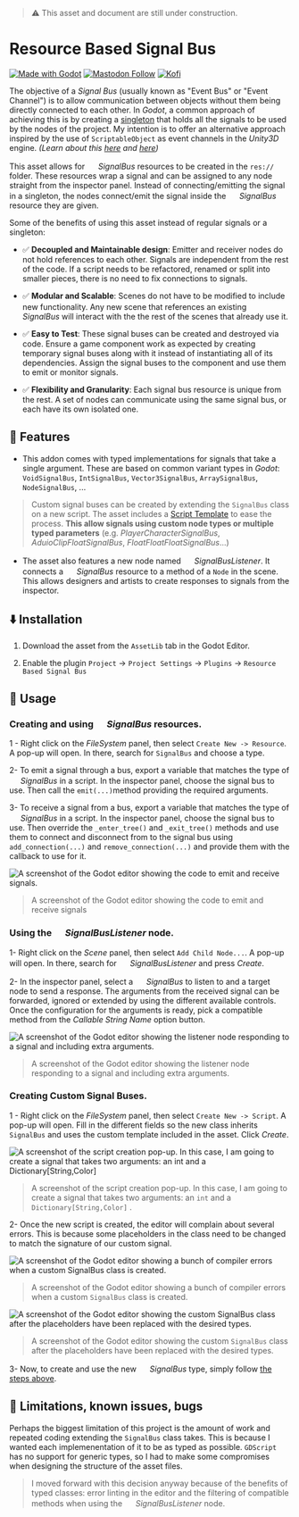 > ⚠️ This asset and document are still under construction.

# Resource Based Signal Bus

[![Made with Godot](https://img.shields.io/badge/Made%20with-Godot-478CBF?style=flat&logo=godot%20engine&logoColor=white)](https://godotengine.org)
[![Mastodon Follow](https://img.shields.io/mastodon/follow/109780053447231118?domain=mastodon.gamedev.place)](https://mastodon.gamedev.place/@camperotactico)
[![Kofi](https://img.shields.io/badge/Kofi-F16061.svg?logo=ko-fi&logoColor=white)](https://ko-fi.com/camperotactico)

The objective of a _Signal Bus_ (usually known as "Event Bus" or "Event Channel") is to allow communication between objects without them being directly connected to each other. In _Godot_, a common approach of achieving this is by creating a [singleton](https://docs.godotengine.org/es/4.x/tutorials/scripting/singletons_autoload.html) that holds all the signals to be used by the nodes of the project. My intention is to offer an alternative approach inspired by the use of `ScriptableObject` as event channels in the _Unity3D_ engine. _(Learn about this [here](https://unity.com/how-to/scriptableobjects-event-channels-game-code) and [here](https://youtu.be/raQ3iHhE_Kk?si=c3nBhDf29gk7Mfma&t=1670))_

This asset allows for _<img src="./icons/ResourceBasedSignalBus.svg" width="16" height="16"> SignalBus_ resources to be created in the `res://` folder. These resources wrap a signal and can be assigned to any node straight from the inspector panel. Instead of connecting/emitting the signal in a singleton, the nodes connect/emit the signal inside the _<img src="./icons/ResourceBasedSignalBus.svg" width="16" height="16"> SignalBus_ resource they are given.

Some of the benefits of using this asset instead of regular signals or a singleton:

- ✅ **Decoupled and Maintainable design**: Emitter and receiver nodes do not hold references to each other. Signals are independent from the rest of the code. If a script needs to be refactored, renamed or split into smaller pieces, there is no need to fix connections to signals.

- ✅ **Modular and Scalable**: Scenes do not have to be modified to include new functionality. Any new scene that references an existing _<img src="./icons/ResourceBasedSignalBus.svg" width="16" height="16"> SignalBus_ will interact with the the rest of the scenes that already use it. 

- ✅ **Easy to Test**: These signal buses can be created and destroyed via code. Ensure a game component work as expected by creating temporary signal buses along with it instead of instantiating all of its dependencies. Assign the signal buses to the component and use them to emit or monitor signals.
	
- ✅ **Flexibility and Granularity**: Each signal bus resource is unique from the rest. A set of nodes can communicate using the same signal bus, or each have its own isolated one.


## 🧰 Features
- This addon comes with typed implementations for signals that take a single argument. These are based on common variant types in _Godot_: `VoidSignalBus`, `IntSignalBus`, `Vector3SignalBus`, `ArraySignalBus`, `NodeSignalBus`, ... 

> Custom signal buses can be created by extending the `SignalBus` class on a new script. The asset includes a [Script Template](./script_templates/SignalBus/custom_signal_bus_template.gd) to ease the process. **This allow signals using custom node types or multiple typed parameters** (e.g. _PlayerCharacterSignalBus_, _AduioClipFloatSignalBus_, _FloatFloatFloatSignalBus_...)

- The asset also features a new node named _<img src="./icons/SignalBusListener.svg" width="16" height="16"> SignalBusListener_. It connects a _<img src="./icons/ResourceBasedSignalBus.svg" width="16" height="16"> SignalBus_ resource to a method of a `Node` in the scene. This allows designers and artists to create responses to signals from the inspector.

## ⬇️ Installation
1. Download the asset from the `AssetLib` tab in the Godot Editor.

2. Enable the plugin `Project` -> `Project Settings` -> `Plugins` -> `Resource Based Signal Bus`

## 📖 Usage

### Creating and using _<img src="./icons/ResourceBasedSignalBus.svg" width="16" height="16"> SignalBus_ resources.
1 - Right click on the _FileSystem_ panel, then select `Create New -> Resource`. A pop-up will open. In there, search for `SignalBus` and choose a type.

2- To emit a signal through a bus, export a variable that matches the type of _<img src="./icons/ResourceBasedSignalBus.svg" width="16" height="16"> SignalBus_ in a script. In the inspector panel,  choose the signal bus to use.  Then call the `emit(...)`method providing the required arguments.

3- To receive a signal from a bus,  export a variable that matches the type of _<img src="./icons/ResourceBasedSignalBus.svg" width="16" height="16"> SignalBus_ in a script.  In the inspector panel,  choose the signal bus to use. Then override the `_enter_tree()` and `_exit_tree()` methods and use them to connect and disconnect from to the signal bus using `add_connection(...)` and `remove_connection(...)`  and provide them with the callback to use for it.

![A screenshot of the Godot editor showing the code to emit and receive signals.](./screenshots/signal_bus_usage.png)
>A screenshot of the Godot editor showing the code to emit and receive signals

### Using the _<img src="./icons/SignalBusListener.svg" width="16" height="16"> SignalBusListener_ node.
1- Right click on the _Scene_ panel, then select `Add Child Node...`. A pop-up will open. In there, search for _<img src="./icons/SignalBusListener.svg" width="16" height="16"> SignalBusListener_ and press _Create_.

2- In the inspector panel, select a _<img src="./icons/ResourceBasedSignalBus.svg" width="16" height="16"> SignalBus_ to listen to and a target node to send a response. The arguments from the received signal can be forwarded, ignored or extended by using the different available controls. Once the configuration for the arguments is ready, pick a compatible method from the _Callable String Name_ option button.

![A screenshot of the Godot editor showing the listener node responding to a signal and including extra arguments.](./screenshots/signal_bus_listener.png)
>A screenshot of the Godot editor showing the listener node responding to a signal and including extra arguments.

### Creating Custom Signal Buses.
1 - Right click on the _FileSystem_ panel, then select `Create New -> Script`. A pop-up will open. Fill in the different fields so the new class inherits `SignalBus` and uses the custom template included in the asset. Click _Create_.

![A screenshot of the script creation pop-up. In this case, I am going to create a signal that takes two arguments: an int and a Dictionary[String,Color]](./screenshots/create_script_pop_up.png)
> A screenshot of the script creation pop-up. In this case, I am going to create a signal that takes two arguments: an `int` and a `Dictionary[String,Color]` .

2- Once the new script is created, the editor will complain about several errors. This is because some placeholders in the class need to be changed to match the signature of our custom signal.

![A screenshot of the Godot editor showing a bunch of compiler errors when a custom `SignalBus` class is created.](./screenshots/custom_signal_bus_editor_error.png)
> A screenshot of the Godot editor showing a bunch of compiler errors when a custom `SignalBus` class is created.

![A screenshot of the Godot editor showing the custom `SignalBus` class after the placeholders have been replaced with the desired types.](./screenshots/custom_signal_bus_editor_no_errors.png)
> A screenshot of the Godot editor showing the custom `SignalBus` class after the placeholders have been replaced with the desired types.

3- Now, to create and use the new _<img src="./icons/ResourceBasedSignalBus.svg" width="16" height="16"> SignalBus_ type, simply follow [the steps above](#creating-and-using-signalbus-resources).

## 🐛 Limitations, known issues, bugs
Perhaps the biggest limitation of this project is the amount of work and repeated coding extending the `SignalBus` class takes. This is because I wanted each implemenentation of it to be as typed as possible. `GDScript` has no support for generic types, so I had to make some compromises when designing the structure of the asset files.

> I moved forward with this decision anyway because of the benefits of typed classes: error linting in the editor and the filtering of compatible methods when using the _<img src="./icons/SignalBusListener.svg" width="16" height="16"> SignalBusListener_  node.
